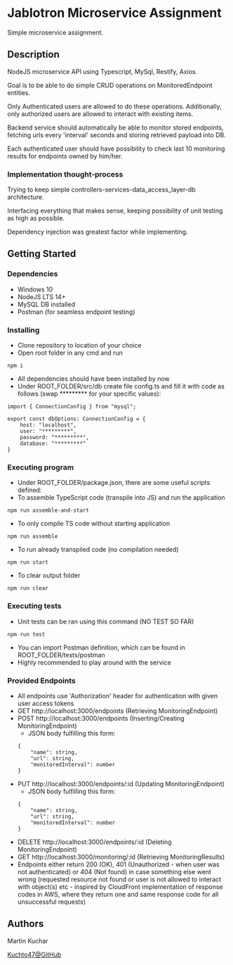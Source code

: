 # Jablotron Microservice Assignment

Simple microservice assignment.

## Description

NodeJS microservice API using Typescript, MySql, Restify, Axios.

Goal is to be able to do simple CRUD operations on MonitoredEndpoint entities.

Only Authenticated users are allowed to do these operations.
Additionally, only authorized users are allowed to interact with existing items.

Backend service should automatically be able to monitor stored endpoints,
fetching urls every 'interval' seconds and storing retrieved payload into DB.

Each authenticated user should have possibility to check last 10 monitoring results for endpoints owned by him/her.

### Implementation thought-process

Trying to keep simple controllers-services-data_access_layer-db architecture.

Interfacing everything that makes sense, keeping possibility of unit testing as high as possible.

Dependency injection was greatest factor while implementing.

## Getting Started

### Dependencies

* Windows 10
* NodeJS LTS 14+
* MySQL DB installed
* Postman (for seamless endpoint testing)

### Installing

* Clone repository to location of your choice
* Open root folder in any cmd and run
```
npm i
```
* All dependencies should have been installed by now
* Under ROOT_FOLDER/src/db create file config.ts and fill it with code as follows (swap ********* for your specific values):
```
import { ConnectionConfig } from "mysql";

export const dbOptions: ConnectionConfig = {
    host: "localhost",
    user: "*********",
    password: "*********",
    database: "*********"
}
```

### Executing program

* Under ROOT_FOLDER/package.json, there are some useful scripts defined:
* To assemble TypeScript code (transpile into JS) and run the application
```
npm run assemble-and-start
```
* To only compile TS code without starting application
```
npm run assemble
```
* To run already transpiled code (no compilation needed)
```
npm run start
```
* To clear output folder
```
npm run clear
```

### Executing tests

* Unit tests can be ran using this command (NO TEST SO FAR)
```
npm run test
```
* You can import Postman definition, which can be found in ROOT_FOLDER/tests/postman
* Highly recommended to play around with the service

### Provided Endpoints

* All endpoints use 'Authorization' header for authentication with given user access tokens
* GET http://localhost:3000/endpoints (Retrieving MonitoringEndpoint)
* POST http://localhost:3000/endpoints (Inserting/Creating MonitoringEndpoint)
  * JSON body fulfilling this form:
  ```
  {
	  "name": string,
	  "url": string,
	  "monitoredInterval": number
  }
  ```
* PUT http://localhost:3000/endpoints/:id (Updating MonitoringEndpoint)
  * JSON body fulfilling this form:
  ```
  {
	  "name": string,
	  "url": string,
	  "monitoredInterval": number
  }
  ```
* DELETE http://localhost:3000/endpoints/:id (Deleting MonitoringEndpoint)
* GET http://localhost:3000/monitoring/:id (Retrieving MonitoringResults)
* Endpoints either return 200 (OK), 401 (Unauthorized - when user was not authenticated)
or 404 (Not found) in case something else went wrong (requested resource not found or user is not allowed to interact with object(s) etc - inspired by CloudFront implementation of response codes in AWS, where they return one and same response code for all unsuccessful requests)

## Authors

Martin Kuchar

[Kuchto47@GitHub](https://github.com/Kuchto47)
